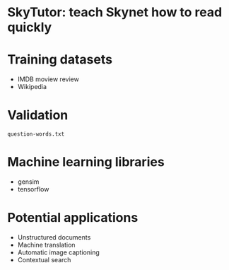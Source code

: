 # SkyTutor: teach Skynet how to read quickly

# Training datasets
- IMDB moview review
- Wikipedia

# Validation 
`question-words.txt`

# Machine learning libraries
- gensim
- tensorflow

# Potential applications
- Unstructured documents
- Machine translation
- Automatic image captioning
- Contextual search


